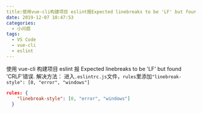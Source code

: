 ```yaml
---
title:使用vue-cli构建项目 eslint报Expected linebreaks to be 'LF' but found 'CRLF'错误
date: 2019-12-07 10:47:53
categories:
  - 小问题
tags:
  - VS Code
  - vue-cli
  - eslint
---
```


使用 vue-cli 构建项目 eslint 报 Expected linebreaks to be 'LF' but found 'CRLF'错误.
解决方法：
进入`.eslintrc.js`文件，`rules`里添加`"linebreak-style": [0, "error", "windows"]`

```json
rules: {
    "linebreak-style": [0, "error", "windows"]
  }
```
